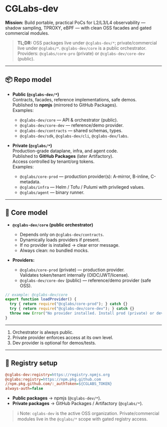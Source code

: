 # CGLabs-dev
**Mission:** Build portable, practical PoCs for L2/L3/L4 observability — shadow sampling, TPROXY, eBPF — with clean OSS facades and gated commercial modules.

> **TL;DR:** OSS packages live under `@cglabs-dev/*`; private/commercial live under `@cglabs/*`.
`@cglabs-dev/core` is a public orchestrator.
Providers: `@cglabs/core-pro` (private) or `@cglabs-dev/core-dev` (public).

---
## 📦 Repo model

- **Public (`@cglabs-dev/*`)**  
  Contracts, facades, reference implementations, safe demos.  
  Published to **npmjs** (mirrored to GitHub Packages).  
  Examples:  
  - `@cglabs-dev/core` — API & orchestrator (public).  
  - `@cglabs-dev/core-dev` — reference/demo provider.  
  - `@cglabs-dev/contracts` — shared schemas, types.  
  - `@cglabs-dev/sdk`, `@cglabs-dev/cli`, `@cglabs-dev/labs`.

- **Private (`@cglabs/*`)**  
  Production-grade dataplane, infra, and agent code.  
  Published to **GitHub Packages** (later Artifactory).  
  Access controlled by tenant/org tokens.  
  Examples:  
  - `@cglabs/core-prod` — production provider(s): A-mirror, B-inline, C-metadata.  
  - `@cglabs/infra` — Helm / Tofu / Pulumi with privileged values.  
  - `@cglabs/agent` — binary runner.

---
## 🧩 Core model

- **`@cglabs-dev/core` (public orchestrator)**  
  - Depends only on `@cglabs-dev/contracts`.  
  - Dynamically loads providers if present.  
  - If no provider is installed → clear error message.  
  - Always clean: no bundled mocks.

- **Providers:**  
  - `@cglabs/core-prod` (private) — production provider.  
    Validates token/tenant internally (OIDC/JWT/license).  
  - `@cglabs-dev/core-dev` (public) — reference/demo provider (safe OSS).  

```ts
// example: @cglabs-dev/core
export function loadProvider() {
  try { return require("@cglabs/core-prod"); } catch {}
  try { return require("@cglabs-dev/core-dev"); } catch {}
  throw new Error("No provider installed. Install prod (private) or dev (public).");
}
````

---
1. Orchestrator is always public.
2. Private provider enforces access at its own level.
3. Dev provider is optional for demos/tests.

---
## 🔐 Registry setup

```ini
@cglabs-dev:registry=https://registry.npmjs.org
@cglabs:registry=https://npm.pkg.github.com
//npm.pkg.github.com/:_authToken=${CGLABS_TOKEN}
always-auth=false
```

* **Public packages** → npmjs (`@cglabs-dev/*`).
* **Private packages** → GitHub Packages / Artifactory (`@cglabs/*`).


> ℹ️ Note: `cglabs-dev` is the active OSS organization.
> Private/commercial modules live in the `@cglabs/*` scope with gated registry access.

